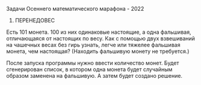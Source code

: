 Задачи Осеннего математического марафона - 2022

1. ПЕРЕНЕДОВЕС

Есть 101 монета. 100 из них одинаковые настоящие, а одна фальшивая, отличающаяся от настоящих по весу. Как с помощью двух взвешиваний на чашечных весах без гирь узнать, легче или тяжелее фальшивая монета, чем настоящая? (Находить фальшивую монету не требуется.)

После запуска программы нужно ввести количество монет. Будет сгенерирован список, в котором одна монета будет случайным образом заменена на фальшивую. А затем будет создано решение.